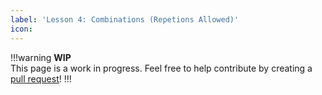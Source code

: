 ```yaml
---
label: 'Lesson 4: Combinations (Repetions Allowed)'
icon: 
---
```

!!!warning
**WIP**<br/>
This page is a work in progress. Feel free to help contribute by creating a [pull request](https://github.com/lunauii/bcit-resources/pulls)!
!!!